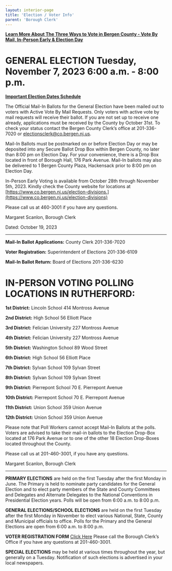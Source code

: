 ```yaml
---
layout: interior-page
title: 'Election / Voter Info'
parent: 'Borough Clerk'
---
```


[**Learn More About The Three Ways to Vote in Bergen County - Vote By Mail, In-Person Early & Election Day**](https://nj.gov/state/elections/vote-how-to.shtml)

# GENERAL ELECTION Tuesday, November 7, 2023 6:00 a.m. - 8:00 p.m.
					


[**Important Election Dates Schedule**](https://storage.googleapis.com/static.rutherford-nj.com/borough-clerk/election-info/Gen%202023.pdf)

The Official Mail-In Ballots for the General Election have been mailed out to voters with Active Vote By Mail Requests. Only voters with active vote by mail requests will receive their ballot.  If you are not set up to receive one already, applications must be received by the County by October 31st.  To check your status contact the Bergen County Clerk’s office at 201-336-7020 or electionsclerk@co.bergen.nj.us.
 
Mail-In Ballots must be postmarked on or before Election Day or may be deposited into any Secure Ballot Drop Box within Bergen County, no later than 8:00 pm on Election Day.  For your convenience, there is a Drop Box located in front of Borough Hall, 176 Park Avenue.  Mail-In ballots may also be delivered to 1 Bergen County Plaza, Hackensack prior to 8:00 pm on Election Day.

In-Person Early Voting is available from October 28th through November 5th, 2023.  Kindly check the County website for locations at [https://www.co.bergen.nj.us/election-divisions.](https://www.co.bergen.nj.us/election-divisions)

Please call us at 460-3001 if you have any questions.

Margaret Scanlon, Borough Clerk

Dated:  October 19, 2023


---

**Mail-In Ballot Applications:** County Clerk 201-336-7020

**Voter Registration:** Superintendent of Elections 201-336-6109

**Mail-In Ballot Return:** Board of Elections 201-336-6230


# IN-PERSON VOTING POLLING LOCATIONS IN RUTHERFORD:

**1st District:**	Lincoln School		414 Montross Avenue
		
**2nd District:**	High School		56 Elliott Place

**3rd District:**       Felician University 	227 Montross Avenue

**4th District:**	Felician University 	227 Montross Avenue

**5th District:**	Washington School	89 Wood Street

**6th District:**	High School		56 Elliott Place

**7th District:**	Sylvan School		109 Sylvan Street

**8th District:**	Sylvan School		109 Sylvan Street

**9th District:**	Pierrepont School	70 E. Pierrepont Avenue

**10th District:**	Pierrepont School	70 E. Pierrepont Avenue

**11th District:**      Union School  		359 Union Avenue

**12th District:**      Union School  		359 Union Avenue

Please note that Poll Workers cannot accept Mail-In Ballots at the polls.  Voters are advised to take their mail-in ballots to the Election Drop-Box located at 176 Park Avenue or to one of the other 18 Election Drop-Boxes located throughout the County.


Please call us at 201-460-3001, if you have any questions.

Margaret Scanlon, Borough Clerk



---------

**PRIMARY ELECTIONS** are held on the first Tuesday after the first Monday in June. The Primary is held to nominate party candidates for the General Election and to elect party members of the State and County Committees and Delegates and Alternate Delegates to the National Conventions in Presidential Election years. Polls will be open from 6:00 a.m. to 8:00 p.m.

**GENERAL ELECTIONS/SCHOOL ELECTIONS** are held on the first Tuesday after the first Monday in November to elect various National, State, County and Municipal officials to office. Polls for the Primary and the General Elections are open from 6:00 a.m. to 8:00 p.m.

**VOTER REGISTRATION FORM** [Click Here](https://www.state.nj.us/state/elections/voter-registration.shtml)
Please call the Borough Clerk’s Office if you have any questions at 201-460-3001.

**SPECIAL ELECTIONS** may be held at various times throughout the year, but generally on a Tuesday. Notification of such elections is advertised in your local newspapers.


